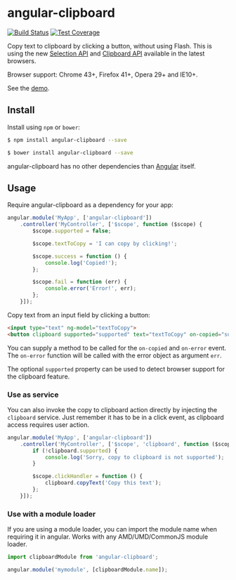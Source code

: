 # angular-clipboard

[![Build Status][travis-image]][travis-url]
[![Test Coverage][coveralls-image]][coveralls-url]

Copy text to clipboard by clicking a button, without using Flash. This is using the new [Selection API](https://developer.mozilla.org/en-US/docs/Web/API/Selection) and [Clipboard API](https://developer.mozilla.org/en-US/docs/Web/API/ClipboardEvent) available in the latest browsers.

Browser support: Chrome 43+, Firefox 41+, Opera 29+ and IE10+.

See the [demo](https://rawgit.com/omichelsen/angular-clipboard/master/demo/demo.html).

## Install

Install using `npm` or `bower`:

```bash
$ npm install angular-clipboard --save
```
```bash
$ bower install angular-clipboard --save
```

angular-clipboard has no other dependencies than [Angular](https://angularjs.org/)
itself.

## Usage

Require angular-clipboard as a dependency for your app:

```javascript
angular.module('MyApp', ['angular-clipboard'])
    .controller('MyController', ['$scope', function ($scope) {
        $scope.supported = false;

        $scope.textToCopy = 'I can copy by clicking!';

        $scope.success = function () {
            console.log('Copied!');
        };

        $scope.fail = function (err) {
            console.error('Error!', err);
        };
    }]);
```

Copy text from an input field by clicking a button:

```html
<input type="text" ng-model="textToCopy">
<button clipboard supported="supported" text="textToCopy" on-copied="success()" on-error="fail(err)">Copy</button>
```

You can supply a method to be called for the `on-copied` and `on-error` event. The `on-error` function will be called with the error object as argument `err`.

The optional `supported` property can be used to detect browser support for the clipboard feature.

### Use as service

You can also invoke the copy to clipboard action directly by injecting the `clipboard` service. Just remember it has to be in a click event, as clipboard access requires user action.

```javascript
angular.module('MyApp', ['angular-clipboard'])
    .controller('MyController', ['$scope', 'clipboard', function ($scope, clipboard) {
        if (!clipboard.supported) {
            console.log('Sorry, copy to clipboard is not supported');
        }

        $scope.clickHandler = function () {
            clipboard.copyText('Copy this text');
        };
    }]);
```

### Use with a module loader

If you are using a module loader, you can import the module name when requiring it in angular. Works with any AMD/UMD/CommonJS module loader.

```javascript
import clipboardModule from 'angular-clipboard';

angular.module('mymodule', [clipboardModule.name]);
```

[travis-image]: https://img.shields.io/travis/omichelsen/angular-clipboard/master.svg
[travis-url]: https://travis-ci.org/omichelsen/angular-clipboard
[coveralls-image]: https://img.shields.io/coveralls/omichelsen/angular-clipboard/master.svg
[coveralls-url]: https://coveralls.io/r/omichelsen/angular-clipboard?branch=master